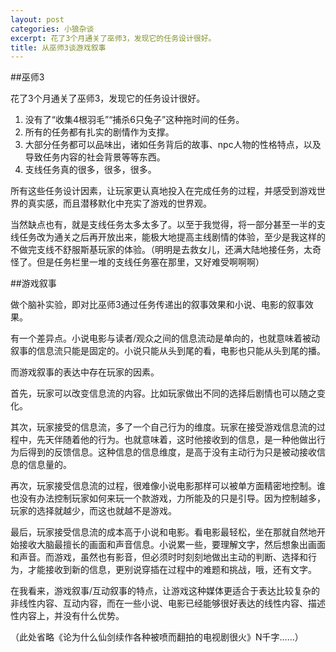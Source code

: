```yaml
---
layout: post
categories: 小狼杂谈
excerpt: 花了3个月通关了巫师3，发现它的任务设计很好。
title: 从巫师3谈游戏叙事
---
```


##巫师3

花了3个月通关了巫师3，发现它的任务设计很好。

1. 没有了“收集4根羽毛”“捕杀6只兔子”这种拖时间的任务。
2. 所有的任务都有扎实的剧情作为支撑。
3. 大部分任务都可以品味出，诸如任务背后的故事、npc人物的性格特点，以及导致任务内容的社会背景等等东西。
4. 支线任务真的很多，很多，很多。

所有这些任务设计因素，让玩家更认真地投入在完成任务的过程，并感受到游戏世界的真实感，而且潜移默化中充实了游戏的世界观。

当然缺点也有，就是支线任务太多太多了。以至于我觉得，将一部分甚至一半的支线任务改为通关之后再开放出来，能极大地提高主线剧情的体验，至少是我这样的不做完支线不舒服斯基玩家的体验。（明明是去救女儿，还满大陆地接任务，太奇怪了。但是任务栏里一堆的支线任务塞在那里，又好难受啊啊啊）

##游戏叙事

做个脑补实验，即对比巫师3通过任务传递出的叙事效果和小说、电影的叙事效果。

有一个差异点。小说电影与读者/观众之间的信息流动是单向的，也就意味着被动叙事的信息流只能是固定的。小说只能从头到尾的看，电影也只能从头到尾的播。

而游戏叙事的表达中存在玩家的因素。

首先，玩家可以改变信息流的内容。比如玩家做出不同的选择后剧情也可以随之变化。

其次，玩家接受的信息流，多了一个自己行为的维度。玩家在接受游戏信息流的过程中，先天伴随着他的行为。也就意味着，这时他接收到的信息，是一种他做出行为后得到的反馈信息。这种信息的信息维度，是高于没有主动行为只是被动接收信息的信息量的。

再次，玩家接受信息流的过程，很难像小说电影那样可以被单方面精密地控制。谁也没有办法控制玩家如何来玩一个款游戏，力所能及的只是引导。因为控制越多，玩家的选择就越少，而这也就越不是游戏。

最后，玩家接受信息流的成本高于小说和电影。看电影最轻松，坐在那就自然地开始接收大脑最擅长的画面和声音信息。小说累一些，要理解文字，然后想象出画面和声音。而游戏，虽然也有影音，但必须时时刻刻地做出主动的判断、选择和行为，才能接收到新的信息，更别说穿插在过程中的难题和挑战，哦，还有文字。

在我看来，游戏叙事/互动叙事的特点，让游戏这种媒体更适合于表达比较复杂的非线性内容、互动内容，而在一些小说、电影已经能够很好表达的线性内容、描述性内容上，并没有什么优势。

（此处省略《论为什么仙剑续作各种被喷而翻拍的电视剧很火》N千字……）
